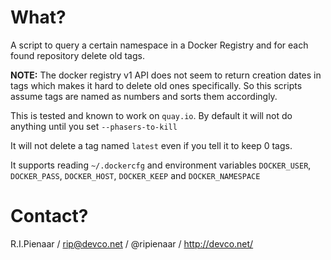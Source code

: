 What?
=====

A script to query a certain namespace in a Docker Registry
and for each found repository delete old tags.

**NOTE:** The docker registry v1 API does not seem to return
creation dates in tags which makes it hard to delete old ones
specifically.  So this scripts assume tags are named as numbers
and sorts them accordingly.

This is tested and known to work on ```quay.io```.  By default
it will not do anything until you set ```--phasers-to-kill```

It will not delete a tag named ```latest``` even if you tell it
to keep 0 tags.

It supports reading ```~/.dockercfg``` and environment variables
```DOCKER_USER```, ```DOCKER_PASS```, ```DOCKER_HOST```,
```DOCKER_KEEP``` and ```DOCKER_NAMESPACE```

Contact?
========

R.I.Pienaar / rip@devco.net / @ripienaar / http://devco.net/
